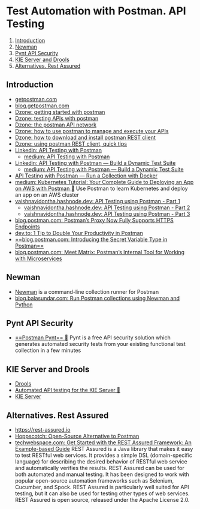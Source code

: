 # Test Automation with Postman. API Testing

1. [Introduction](#introduction)
2. [Newman](#newman)
3. [Pynt API Security](#pynt-api-security)
4. [KIE Server and Drools](#kie-server-and-drools)
5. [Alternatives. Rest Assured](#alternatives-rest-assured)

## Introduction

- [getpostman.com](https://www.getpostman.com/)
- [blog.getpostman.com](https://blog.getpostman.com/)
- [Dzone: getting started with postman](https://dzone.com/articles/getting-started-with-postman)
- [Dzone: testing APIs with postman](https://dzone.com/articles/testing-apis-with-postman)
- [Dzone: the postman API network](https://dzone.com/articles/the-postman-api-network)
- [Dzone: how to use postman to manage and execute your APIs](https://dzone.com/articles/how-to-use-postman-to-manage-and-execute-your-apis)
- [Dzone: how to download and install postman REST client](https://dzone.com/articles/how-to-download-and-install-postman-rest-client-so)
- [Dzone: using postman REST client, quick tips](https://dzone.com/articles/using-postman-rest-client-cleverly-some-quick-tips)
- [Linkedin: API Testing with Postman](https://www.linkedin.com/pulse/api-testing-postman-michael-montgomery/)
    - [medium: API Testing with Postman](https://medium.com/@michaelkm03/rest-api-test-automation-with-postman-jenkins-1-of-3-860edf3c2a45)
- [Linkedin: API Testing with Postman — Build a Dynamic Test Suite](https://www.linkedin.com/pulse/api-testing-postman-build-dynamic-test-suite-michael-montgomery/)
    - [medium: API Testing with Postman — Build a Dynamic Test Suite](https://medium.com/@michaelkm03/api-testing-with-postman-build-a-dynamic-test-suite-e874f4d78e69)
- [API Testing with Postman — Run a Collection with Docker](https://www.linkedin.com/pulse/api-testing-postman-run-collection-docker-michael-montgomery/)
- [medium: Kubernetes Tutorial: Your Complete Guide to Deploying an App on AWS with Postman 🌟](https://medium.com/better-practices/kubernetes-tutorial-b6f302a67426) Use Postman to learn Kubernetes and deploy an app on an AWS cluster
- [vaishnavidontha.hashnode.dev: API Testing using Postman - Part 1](https://vaishnavidontha.hashnode.dev/api-testing-using-postman-part-1)
    - [vaishnavidontha.hashnode.dev: API Testing using Postman - Part 2](https://vaishnavidontha.hashnode.dev/api-testing-using-postman-part-2)
    - [vaishnavidontha.hashnode.dev: API Testing using Postman - Part 3](https://vaishnavidontha.hashnode.dev/api-testing-using-postman-part-3)
- [blog.postman.com: Postman’s Proxy Now Fully Supports HTTPS Endpoints](https://blog.postman.com/postmans-proxy-now-fully-supports-https-endpoints/)
- [dev.to: 1 Tip to Double Your Productivity in Postman](https://dev.to/jburroughs/1-tip-to-double-your-productivity-using-postman-3bdm)
- [==blog.postman.com: Introducing the Secret Variable Type in Postman==](https://blog.postman.com/introducing-secret-variable-type-in-postman/)
- [blog.postman.com: Meet Matrix: Postman’s Internal Tool for Working with Microservices](https://blog.postman.com/matrix-postman-internal-tool-microservices/)

## Newman

- [Newman](https://github.com/postmanlabs/newman) is a command-line collection runner for Postman
- [blog.balasundar.com: Run Postman collections using Newman and Python](https://blog.balasundar.com/run-postman-collections-using-newman-and-python)

## Pynt API Security

- [==Postman Pynt== 🌟](https://www.postman.com/pynt-io/workspace/pynt/overview) Pynt is a free API security solution which generates automated security tests from your existing functional test collection in a few minutes

## KIE Server and Drools

- [Drools](https://www.drools.org/)
- [Automated API testing for the KIE Server 🌟](https://developers.redhat.com/blog/2020/05/01/automated-api-testing-for-the-kie-server/)
- [KIE Server](https://registry.hub.docker.com/r/jboss/kie-server/)

## Alternatives. Rest Assured

- https://rest-assured.io 
- [Hoppscotch: Open-Source Alternative to Postman](https://hoppscotch.io)
- [techwebspace.com: Get Started with the REST Assured Framework: An Example-based Guide](https://www.techwebspace.com/get-started-with-the-rest-assured-framework-an-example-based-guide/) REST Assured is a Java library that makes it easy to test RESTful web services. It provides a simple DSL (domain-specific language) for describing the desired behavior of RESTful web service and automatically verifies the results. REST Assured can be used for both automated and manual testing. It has been designed to work with popular open-source automation frameworks such as Selenium, Cucumber, and Spock. REST Assured is particularly well suited for API testing, but it can also be used for testing other types of web services. REST Assured is open source, released under the Apache License 2.0.

